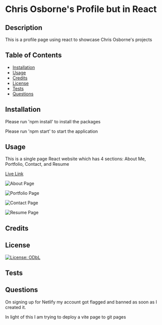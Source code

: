 # Chris Osborne's Profile but in React

## Description
    
This is a profile page using react to showcase Chris Osborne's projects
    
## Table of Contents
    
* [Installation](#installation)
* [Usage](#usage)
* [Credits](#credits)
* [License](#license)
* [Tests](#tests)
* [Questions](#questions)
    
## Installation
    
Please run 'npm install' to install the packages

Please run 'npm start' to start the application
    
## Usage
    
This is a single page React website which has 4 sections: About Me, Portfolio, Contact, and Resume

[Live Link](https://chrisosbii.github.io/20OjoaF3CzzA-React_Profile/)

![About Page]()

![Portfolio Page]()

![Contact Page]()

![Resume Page]()
    
## Credits
    

    
## License
    
[![License: ODbL](https://img.shields.io/badge/License-PDDL-brightgreen.svg)](https://opendatacommons.org/licenses/pddl/)
    
## Tests
    

    
## Questions

On signing up for Netlify my account got flagged and banned as soon as I created it. 

In light of this I am trying to deploy a vite page to git pages
